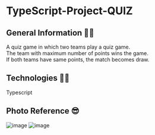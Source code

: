# TypeScript-Project-QUIZ

## General Information 🤷‍♀️
A quiz game in which two teams play a quiz game.<br>
The team with maximum number of points wins the game.<br>
If both teams have same points, the match becomes draw.<br>

## Technologies 👩‍💻
Typescript

## Photo Reference 😎
![image](https://user-images.githubusercontent.com/55181652/111861623-ddc84280-8975-11eb-904c-a48109bfcee5.png)
![image](https://user-images.githubusercontent.com/55181652/111861625-e3258d00-8975-11eb-8c96-8e1de3153e8e.png)



